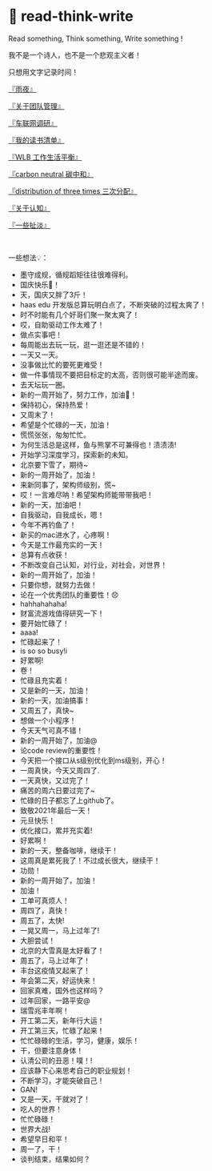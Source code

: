 # 🔖 read-think-write
Read something, Think something, Write something !

我不是一个诗人，也不是一个悲观主义者！

只想用文字记录时间！

[『雨夜』](./2021/rain_day.md)

[『关于团队管理』](./2021/about_team_manger.md)

[『车联网调研』](./2021/car_network.md)

[『我的读书清单』](./booklist/booklist.md)

[『WLB 工作生活平衡』](./2021/wlb.md)

[『carbon neutral 碳中和』](./2021/carbon_neutral.md)

[『distribution of three times 三次分配』](./2021/three_distribution.md)

[『关于认知』](./2021/renzhi.md)

[『一些扯淡』](./2021/by_talk.md)

<br>

一些想法💡：
* 墨守成规，循规蹈矩往往很难得利。
* 国庆快乐🚩！
* 天，国庆又胖了3斤！
* haas edu 开发版总算玩明白点了，不断突破的过程太爽了！
* 时不时能有几个好哥们聚一聚太爽了！
* 哎，自助驱动工作太难了！
* 做点实事吧！
* 每周能出去玩一玩，逛一逛还是不错的！
* 一天又一天。
* 没事做比忙的要死更难受！
* 做一件事情现不要把目标定的太高，否则很可能半途而废。
* 去天坛玩一圈。
* 新的一周开始了，努力工作，加油💪！
* 保持初心，保持热爱！
* 又周末了！
* 希望是个忙碌的一天，加油！
* 慌慌张张，匆匆忙忙。
* 为何生活总是这样，鱼与熊掌不可兼得也！渍渍渍!
* 开始学习深度学习，探索新的未知。
* 北京要下雪了，期待~
* 新的一周开始了，加油！
* 来新同事了，架构师级别，慌~
* 哎！一言难尽呐！希望架构师能带带我吧！
* 新的一天，加油吧！
* 自我驱动，自我成长，嗯！
* 今年不再钓鱼了！
* 新买的mac进水了，心疼啊！
* 今天是工作最充实的一天！
* 总算有点收获！
* 不断改变自己认知，对行业，对社会，对世界！
* 新的一周开始了，加油！
* 只要你想，就努力去做！
* 论在一个优秀团队的重要性！😞
* hahhahahaha!
* 财富流游戏值得研究一下！
* 要开始忙碌了！
* aaaa!
* 忙碌起来了！
* is so so busy!i
* 好累啊!
* 卷！
* 忙碌且充实着！
* 又是新的一天，加油！
* 新的一天，加油搞事！
* 又周五了，真快~
* 想做一个小程序！
* 今天天气可真不错！
* 新的一周开始了，加油@
* 论code review的重要性！
* 今天把一个接口从s级别优化到ms级别，开心！
* 一周真快，今天又周四了.
* 一天真快，又过完了！
* 痛苦的周六日要过完了~
* 忙碌的日子都忘了上github了。
* 致敬2021年最后一天！
* 元旦快乐！
* 优化接口，累并充实着!
* 好累啊！
* 新的一天，整备咖啡，继续干！
* 这周真是累死我了！不过成长很大，继续干！
* 功勋！
* 新的一周开始了，加油！
* 加油！
* 工单可真烦人！
* 周四了，真快！
* 周五了，太快!
* 一晃又周一，马上过年了!
* 大胆尝试！
* 北京的大雪真是太好看了！
* 周五了，马上过年了！
* 丰台这疫情又起来了！
* 年会第二天，好运快来！
* 回家真难，国外也这样吗？
* 过年回家，一路平安@
* 瑞雪兆丰年啊！
* 开工第二天，新年行大运！
* 开工第三天，忙碌了起来！
* 忙忙碌碌的生活，学习，健康，娱乐！
* 干，但要注意身体！
* 认清公司的丑恶！噗！!
* 应该静下心来思考自己的职业规划！
* 不断学习，才能突破自己！
* GAN!
* 又是一天，干就对了！
* 吃人的世界！
* 忙忙碌碌！
* 世界大战!
* 希望早日和平！
* 周一了，干！
* 谈判结束，结果如何？
